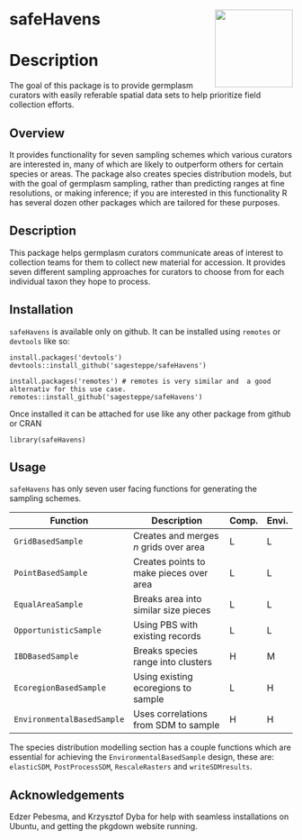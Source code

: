 # safeHavens <img src="/man/figures/logo.png" align="right" height="138" />
# Description 
The goal of this package is to provide germplasm curators with easily referable spatial data sets to help prioritize field collection efforts. 

## Overview
It provides functionality for seven sampling schemes which various curators are interested in, many of which are likely to outperform others for certain species or areas. 
The package also creates species distribution models, but with the goal of germplasm sampling, rather than predicting ranges at fine resolutions, or making inference; if you are interested in this functionality R has several dozen other packages which are tailored for these purposes. 

## Description
This package helps germplasm curators communicate areas of interest to collection teams for them to collect new material for accession. It provides seven different sampling approaches for curators to choose from for each individual taxon they hope to process. 

## Installation
`safeHavens` is available only on github. 
It can be installed using `remotes` or `devtools` like so:
```
install.packages('devtools')
devtools::install_github('sagesteppe/safeHavens')

install.packages('remotes') # remotes is very similar and  a good alternativ for this use case.
remotes::install_github('sagesteppe/safeHavens')
```

Once installed it can be attached for use like any other package from github or CRAN
```
library(safeHavens)
```

## Usage

`safeHavens` has only seven user facing functions for generating the sampling schemes.  

|        Function           |              Description               | Comp.| Envi.|
|---------------------------|----------------------------------------|------|------|
| `GridBasedSample`         | Creates and merges *n* grids over area |  L   |   L  |
| `PointBasedSample`        | Creates points to make pieces over area|  L   |   L  |
| `EqualAreaSample`         | Breaks area into similar size pieces   |  L   |   L  |
| `OpportunisticSample`     | Using PBS with existing records        |  L   |   L  |
| `IBDBasedSample`          | Breaks species range into clusters     |  H   |   M  |
| `EcoregionBasedSample`    | Using existing ecoregions to sample    |  L   |   H  |
| `EnvironmentalBasedSample`| Uses correlations from SDM to sample   |  H   |   H  |


The species distribution modelling section has a couple functions which are essential for achieving the `EnvironmentalBasedSample` design, these are: `elasticSDM`, `PostProcessSDM`, `RescaleRasters` and `writeSDMresults`.

## Acknowledgements

Edzer Pebesma, and Krzysztof Dyba for help with seamless installations on Ubuntu, and getting the pkgdown website running.